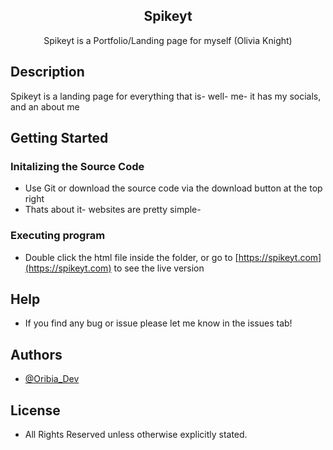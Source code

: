<p align="center">
 <h2 align="center">Spikeyt</h2>
 <p align="center">Spikeyt is a Portfolio/Landing page for myself (Olivia Knight) </p>
</p>

## Description

Spikeyt is a landing page for everything that is- well- me- it has my socials, and an about me

## Getting Started

### Initalizing the Source Code

* Use Git or download the source code via the download button at the top right 
* Thats about it- websites are pretty simple-

### Executing program

* Double click the html file inside the folder, or go to [https://spikeyt.com](https://spikeyt.com) to see the live version

## Help

* If you find any bug or issue please let me know in the issues tab!

## Authors

* [@Oribia_Dev](https://twitter.com/Oribia_Dev)

## License

* All Rights Reserved unless otherwise explicitly stated.
